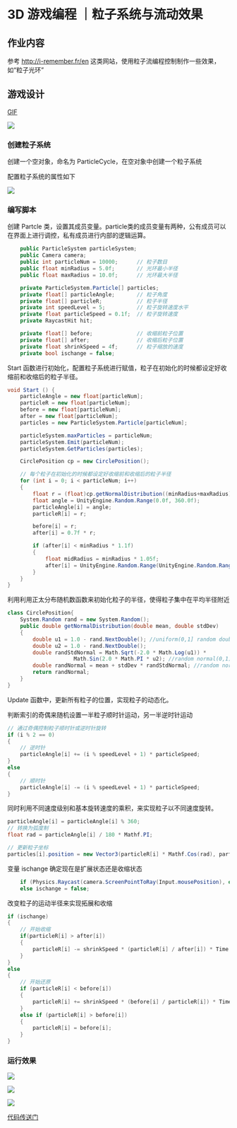 # 3D 游戏编程 ｜粒子系统与流动效果

## 作业内容

参考 http://i-remember.fr/en 这类网站，使用粒子流编程控制制作一些效果， 如“粒子光环”

## 游戏设计

[GIF](./imgs/01.gif)

![](./imgs/01.gif)

### 创建粒子系统

创建一个空对象，命名为 ParticleCycle，在空对象中创建一个粒子系统

配置粒子系统的属性如下

![](./imgs/particle-system-setting.jpg)

### 编写脚本

创建 Partcle 类，设置其成员变量。particle类的成员变量有两种，公有成员可以在界面上进行调控，私有成员进行内部的逻辑运算。

```C#
    public ParticleSystem particleSystem;
    public Camera camera;
    public int particleNum = 10000;      // 粒子数目
    public float minRadius = 5.0f;       // 光环最小半径
    public float maxRadius = 10.0f;      // 光环最大半径

    private ParticleSystem.Particle[] particles;
    private float[] particleAngle;       // 粒子角度
    private float[] particleR;           // 粒子半径
    private int speedLevel = 5;          // 粒子旋转速度水平
    private float particleSpeed = 0.1f;  // 粒子旋转速度
    private RaycastHit hit;

    private float[] before;              // 收缩前粒子位置
    private float[] after;               // 收缩后粒子位置
    private float shrinkSpeed = 4f;      // 粒子缩放的速度
    private bool ischange = false;
```

Start 函数进行初始化，配置粒子系统进行赋值，粒子在初始化的时候都设定好收缩前和收缩后的粒子半径。

```C#
void Start () {
    particleAngle = new float[particleNum];
    particleR = new float[particleNum];
    before = new float[particleNum];
    after = new float[particleNum];
    particles = new ParticleSystem.Particle[particleNum];

    particleSystem.maxParticles = particleNum;
    particleSystem.Emit(particleNum);
    particleSystem.GetParticles(particles);

    CirclePosition cp = new CirclePosition();

    // 每个粒子在初始化的时候都设定好收缩前和收缩后的粒子半径
    for (int i = 0; i < particleNum; i++)
    {
        float r = (float)cp.getNormalDistribution((minRadius+maxRadius)*0.5f, 1);
        float angle = UnityEngine.Random.Range(0.0f, 360.0f);
        particleAngle[i] = angle;
        particleR[i] = r;

        before[i] = r;
        after[i] = 0.7f * r;

        if (after[i] < minRadius * 1.1f)
        {
            float midRadius = minRadius * 1.05f;
            after[i] = UnityEngine.Random.Range(UnityEngine.Random.Range(minRadius, midRadius), (minRadius * 1.1f));
        }
    }
}
```

利用利用正太分布随机数函数来初始化粒子的半径，使得粒子集中在平均半径附近

```c#
class CirclePosition{
    System.Random rand = new System.Random();
    public double getNormalDistribution(double mean, double stdDev)
    {
        double u1 = 1.0 - rand.NextDouble(); //uniform(0,1] random doubles
        double u2 = 1.0 - rand.NextDouble();
        double randStdNormal = Math.Sqrt(-2.0 * Math.Log(u1)) *
                     Math.Sin(2.0 * Math.PI * u2); //random normal(0,1)
        double randNormal = mean + stdDev * randStdNormal; //random normal(mean,stdDev^2)
        return randNormal;
    }
}
```

Update 函数中，更新所有粒子的位置，实现粒子的动态化。

判断索引的奇偶来随机设置一半粒子顺时针运动，另一半逆时针运动

```c#
// 通过奇偶控制粒子顺时针或逆时针旋转 
if (i % 2 == 0)  
{  
    // 逆时针
    particleAngle[i] += (i % speedLevel + 1) * particleSpeed;  
}  
else  
{  
    // 顺时针
    particleAngle[i] -= (i % speedLevel + 1) * particleSpeed;  
}
```

同时利用不同速度级别和基本旋转速度的乘积，来实现粒子以不同速度旋转。

```c#
particleAngle[i] = particleAngle[i] % 360;
// 转换为弧度制
float rad = particleAngle[i] / 180 * Mathf.PI;  

// 更新粒子坐标
particles[i].position = new Vector3(particleR[i] * Mathf.Cos(rad), particleR[i] * Mathf.Sin(rad), 0f); 
```

变量 ischange 确定现在是扩展状态还是收缩状态

```c#
    if (Physics.Raycast(camera.ScreenPointToRay(Input.mousePosition), out hit) && hit.collider.gameObject.tag == "button") ischange = true;  
    else ischange = false;  
```

改变粒子的运动半径来实现拓展和收缩

```c#
if (ischange)
{
    // 开始收缩
    if(particleR[i] > after[i])
    {
        particleR[i] -= shrinkSpeed * (particleR[i] / after[i]) * Time.deltaTime;
    }
}
else
{
    // 开始还原
    if (particleR[i] < before[i])
    {
        particleR[i] += shrinkSpeed * (before[i] / particleR[i]) * Time.deltaTime;
    }
    else if (particleR[i] > before[i])
    {
        particleR[i] = before[i];
    }
}
```

### 运行效果

![](./imgs/02.jpg)

![](./imgs/03.jpg)

![](./imgs/01.gif)



[代码传送门](./Particle/)